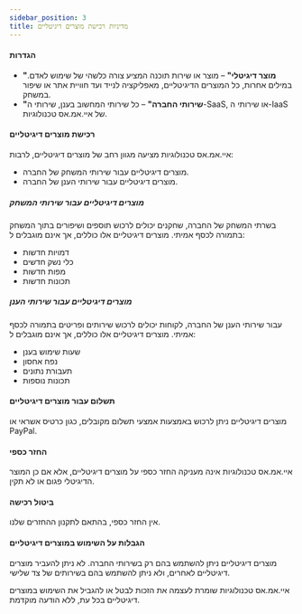 ```yaml
---
sidebar_position: 3
title: מדיניות רכישת מוצרים דיגיטליים
---
```


#### הגדרות

- **"מוצר דיגיטלי"** – מוצר או שירות תוכנה המציע צורה כלשהי של שימוש לאדם. במילים אחרות, כל המוצרים הדיגיטליים, מאפליקציה לנייד ועד חוויית אתר או שיפור במשחק.
- **"שירותי החברה"** – כל שירותי המחשוב בענן, שירותי ה-SaaS, או שירותי ה-IaaS של איי.אמ.אס טכנולוגיות.

#### רכישת מוצרים דיגיטליים

איי.אמ.אס טכנולוגיות מציעה מגוון רחב של מוצרים דיגיטליים, לרבות:

- מוצרים דיגיטליים עבור שירותי המשחק של החברה.
- מוצרים דיגיטליים עבור שירותי הענן של החברה.

##### מוצרים דיגיטליים עבור שירותי המשחק

בשרתי המשחק של החברה, שחקנים יכולים לרכוש תוספים ושיפורים בתוך המשחק בתמורה לכסף אמיתי. מוצרים דיגיטליים אלו כוללים, אך אינם מוגבלים ל:

- דמויות חדשות
- כלי נשק חדשים
- מפות חדשות
- תכונות חדשות

##### מוצרים דיגיטליים עבור שירותי הענן

עבור שירותי הענן של החברה, לקוחות יכולים לרכוש שירותים ופריטים בתמורה לכסף אמיתי. מוצרים דיגיטליים אלו כוללים, אך אינם מוגבלים ל:

- שעות שימוש בענן
- נפח אחסון
- תעבורת נתונים
- תכונות נוספות

#### תשלום עבור מוצרים דיגיטליים

מוצרים דיגיטליים ניתן לרכוש באמצעות אמצעי תשלום מקובלים, כגון כרטיס אשראי או PayPal.

#### החזר כספי

איי.אמ.אס טכנולוגיות אינה מעניקה החזר כספי על מוצרים דיגיטליים, אלא אם כן המוצר הדיגיטלי פגום או לא תקין.

#### ביטול רכישה

אין החזר כספי, בהתאם לתקנון ההחזרים שלנו.

#### הגבלות על השימוש במוצרים דיגיטליים

מוצרים דיגיטליים ניתן להשתמש בהם רק בשירותי החברה. לא ניתן להעביר מוצרים דיגיטליים לאחרים, ולא ניתן להשתמש בהם בשירותים של צד שלישי.

איי.אמ.אס טכנולוגיות שומרת לעצמה את הזכות לבטל או להגביל את השימוש במוצרים דיגיטליים בכל עת, ללא הודעה מוקדמת.